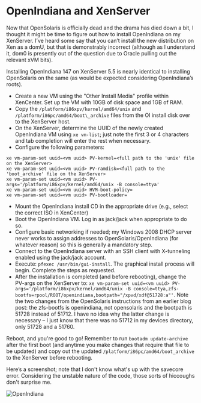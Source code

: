# OpenIndiana and XenServer

Now that OpenSolaris is officially dead and the drama has died down a bit, I thought it might be time to figure out how to install OpenIndiana on my XenServer. I’ve heard some say that you can’t install the new distribution on Xen as a domU, but that is demonstrably incorrect (although as I understand it, dom0 is presently out of the question due to Oracle pulling out the relevant xVM bits).

Installing OpenIndiana 147 on XenServer 5.5 is nearly identical to installing OpenSolaris on the same (as would be expected considering OpenIndiana’s roots).

* Create a new VM using the "Other Install Media" profile within XenCenter. Set up the VM with 10GB of disk space and 1GB of RAM.
* Copy the `/platform/i86xpv/kernel/amd64/unix` and `/platform/i86pc/amd64/boot\_archive` files from the OI install disk over to the XenServer host.
* On the XenServer, determine the UUID of the newly created OpenIndiana VM using `xe vm-list`; just note the first 3 or 4 characters and tab completion will enter the rest when necessary.
* Configure the following parameters:

~~~~ {.bash}
xe vm-param-set uuid=<vm uuid> PV-kernel=<full path to the 'unix' file on the XenServer>
xe vm-param-set uuid=<vm uuid> PV-ramdisk=<full path to the 'boot_archive' file on the XenServer>
xe vm-param-set uuid=<vm uuid> PV-args='/platform/i86xpv/kernel/amd64/unix -B console=ttya'
xe vm-param-set uuid=<vm uuid> HVM-boot-policy=
xe vm-param-set uuid=<vm uuid> PV-bootloader=
~~~~

* Mount the OpenIndiana install CD in the appropriate drive (e.g., select the correct ISO in XenCenter)
* Boot the OpenIndiana VM. Log in as jack/jack when appropriate to do so.
* Configure basic networking if needed; my Windows 2008 DHCP server never works to assign addresses to OpenSolaris/OpenIndiana (for whatever reason) so this is generally a mandatory step.
* Connect to the OpenIndiana server with an SSH client with X-tunneling enabled using the jack/jack account.
* Execute: `pfexec /usr/bin/gui-install`. The graphical install process will begin. Complete the steps as requested.
* After the installation is completed (and before rebooting), change the PV-args on the XenServer to: `xe vm-param-set uuid=<vm uuid> PV-args='/platform/i86xpv/kernel/amd64/unix -B console=ttya,zfs-bootfs=rpool/ROOT/openindiana,bootpath="/xpvd/xdf@51728:a"'`. Note the two changes from the OpenSolaris instructions from an earlier blog post: the zfs-bootfs is openindiana, not opensolaris and the bootpath is 51728 instead of 51712. I have no idea why the latter change is necessary – I just know that there was no 51712 in my devices directory, only 51728 and a 51760.

Reboot, and you're good to go! Remember to run `bootadm update-archive` after the first boot (and anytime you make changes that require that file to be updated) and copy out the updated `/platform/i86pc/amd64/boot_archive` to the XenServer before rebooting.

Here’s a screenshot; note that I don't know what's up with the savecore error. Considering the unstable nature of the code, those sorts of hiccoughs don't surprise me.

![OpenIndiana](https://ser.endipito.us/file/oi.png)
